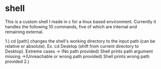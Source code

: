 # shell
This is a custom shell I made in c for a linux based environment. Currently it handles the following 10 commands, five of which are internal and remaining external.

1.) cd [path]
  changes the shell's working directory to the input path (can be relative or absolute).
  Ex. cd Desktop (shift from current directory to Desktop).
  Extreme cases -> (No path provided)
    Shell prints path argument missing
                ->(Unreachable or wrong path provided)
    Shell prints wrong path provided
2.)
